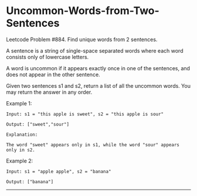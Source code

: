 # Uncommon-Words-from-Two-Sentences
Leetcode Problem #884. Find unique words from 2 sentences.

A sentence is a string of single-space separated words where each word consists only of lowercase letters.

A word is uncommon if it appears exactly once in one of the sentences, and does not appear in the other sentence.

Given two sentences s1 and s2, return a list of all the uncommon words. You may return the answer in any order.

 

Example 1:
```
Input: s1 = "this apple is sweet", s2 = "this apple is sour"

Output: ["sweet","sour"]

Explanation:

The word "sweet" appears only in s1, while the word "sour" appears only in s2.
```

Example 2:
```
Input: s1 = "apple apple", s2 = "banana"

Output: ["banana"]
```

---
